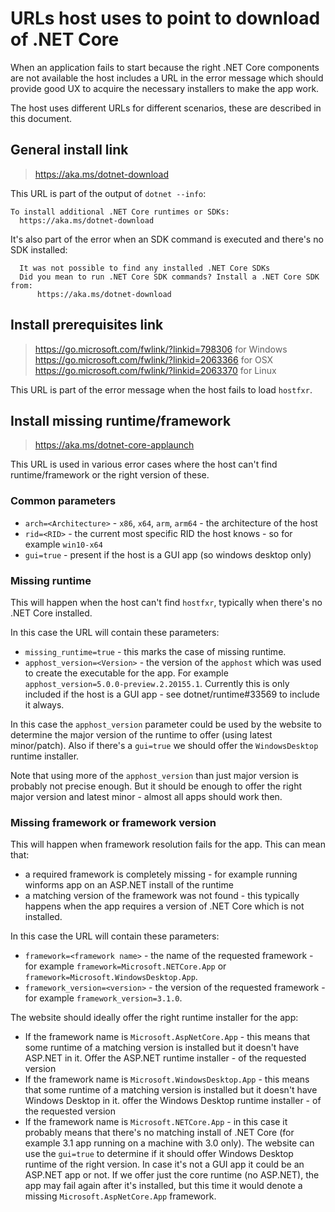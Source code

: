# URLs host uses to point to download of .NET Core

When an application fails to start because the right .NET Core components are not available the host includes a URL in the error message which should provide good UX to acquire the necessary installers to make the app work.

The host uses different URLs for different scenarios, these are described in this document.

## General install link
> https://aka.ms/dotnet-download

This URL is part of the output of `dotnet --info`:
```console
To install additional .NET Core runtimes or SDKs:
  https://aka.ms/dotnet-download
```

It's also part of the error when an SDK command is executed and there's no SDK installed:
```
  It was not possible to find any installed .NET Core SDKs
  Did you mean to run .NET Core SDK commands? Install a .NET Core SDK from:
      https://aka.ms/dotnet-download
```

## Install prerequisites link
> https://go.microsoft.com/fwlink/?linkid=798306  for Windows  
> https://go.microsoft.com/fwlink/?linkid=2063366 for OSX  
> https://go.microsoft.com/fwlink/?linkid=2063370 for Linux

This URL is part of the error message when the host fails to load `hostfxr`.


## Install missing runtime/framework

> https://aka.ms/dotnet-core-applaunch

This URL is used in various error cases where the host can't find runtime/framework or the right version of these.

### Common parameters

* `arch=<Architecture>` - `x86`, `x64`, `arm`, `arm64` - the architecture of the host
* `rid=<RID>` - the current most specific RID the host knows - so for example `win10-x64`
* `gui=true` - present if the host is a GUI app (so windows desktop only)

### Missing runtime
This will happen when the host can't find `hostfxr`, typically when there's no .NET Core installed.

In this case the URL will contain these parameters:
* `missing_runtime=true` - this marks the case of missing runtime.
* `apphost_version=<Version>` - the version of the `apphost` which was used to create the executable for the app. For example `apphost_version=5.0.0-preview.2.20155.1`. Currently this is only included if the host is a GUI app - see dotnet/runtime#33569 to include it always.

In this case the `apphost_version` parameter could be used by the website to determine the major version of the runtime to offer (using latest minor/patch). Also if there's a `gui=true` we should offer the `WindowsDesktop` runtime installer.

Note that using more of the `apphost_version` than just major version is probably not precise enough. But it should be enough to offer the right major version and latest minor - almost all apps should work then.

### Missing framework or framework version
This will happen when framework resolution fails for the app. This can mean that:
* a required framework is completely missing - for example running winforms app on an ASP.NET install of the runtime
* a matching version of the framework was not found - this typically happens when the app requires a version of .NET Core which is not installed.

In this case the URL will contain these parameters:
* `framework=<framework name>` - the name of the requested framework - for example `framework=Microsoft.NETCore.App` or `framework=Microsoft.WindowsDesktop.App`.
* `framework_version=<version>` - the version of the requested framework - for example `framework_version=3.1.0`.

The website should ideally offer the right runtime installer for the app:
* If the framework name is `Microsoft.AspNetCore.App` - this means that some runtime of a matching version is installed but it doesn't have ASP.NET in it. Offer the ASP.NET runtime installer - of the requested version
* If the framework name is `Microsoft.WindowsDesktop.App` - this means that some runtime of a matching version is installed but it doesn't have Windows Desktop in it. offer the Windows Desktop runtime installer - of the requested version
* If the framework name is `Microsoft.NETCore.App` - in this case it probably means that there's no matching install of .NET Core (for example 3.1 app running on a machine with 3.0 only). The website can use the `gui=true` to determine if it should offer Windows Desktop runtime of the right version. In case it's not a GUI app it could be an ASP.NET app or not. If we offer just the core runtime (no ASP.NET), the app may fail again after it's installed, but this time it would denote a missing `Microsoft.AspNetCore.App` framework.

